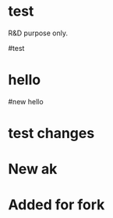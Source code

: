 # test
R&amp;D purpose only.

#test

# hello


#new hello

# test changes

# New ak

# Added for fork
